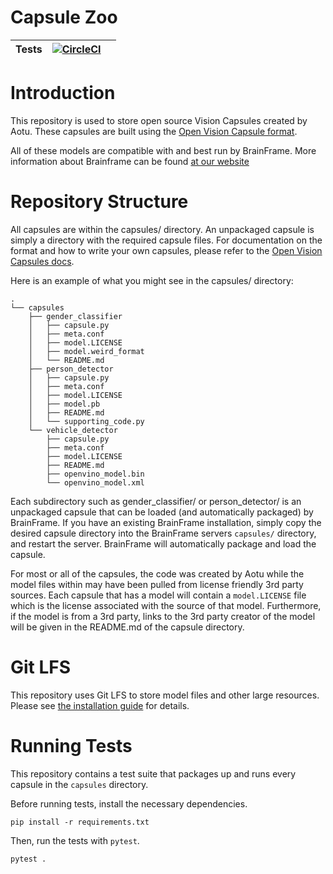 # Capsule Zoo
| Tests | [![CircleCI](https://circleci.com/gh/aotuai/capsules/tree/master.svg?style=svg&circle-token=afb518744b2fce9932f645d081390eb4222d0b1d)](https://circleci.com/gh/aotuai/capsules/tree/master) |   |
|-------|---------------------------------------------------------------------------------------------------------------|---|

# Introduction

This repository is used to store open source Vision Capsules created by Aotu. These
capsules are built using the [Open Vision Capsule format][open vision capsules].

All of these models are compatible with and best run by BrainFrame. More information
about Brainframe can be found [at our website](http://aotu.ai)

# Repository Structure
All capsules are within the capsules/ directory. An unpackaged capsule is simply 
a directory with the required capsule files. For documentation on the format and 
how to write your own capsules, please refer to the [Open Vision Capsules docs][ovc docs].


Here is an example of what you might see in the capsules/ directory: 
```commandline
.
└── capsules
    ├── gender_classifier
    │   ├── capsule.py
    │   ├── meta.conf
    │   ├── model.LICENSE
    │   ├── model.weird_format
    │   └── README.md
    ├── person_detector
    │   ├── capsule.py
    │   ├── meta.conf
    │   ├── model.LICENSE
    │   ├── model.pb
    │   ├── README.md
    │   └── supporting_code.py
    └── vehicle_detector
        ├── capsule.py
        ├── meta.conf
        ├── model.LICENSE
        ├── README.md
        ├── openvino_model.bin
        └── openvino_model.xml
```
Each subdirectory such as gender_classifier/ or person_detector/ is an unpackaged
capsule that can be loaded (and automatically packaged) by BrainFrame. If you 
have an existing BrainFrame installation, simply copy the desired capsule directory
into the BrainFrame servers `capsules/` directory, and restart the server. BrainFrame
will automatically package and load the capsule. 

For most or all of the capsules, the code was created by Aotu while the model 
files within may have been pulled from license friendly 3rd party sources. 
Each capsule that has a model will contain a `model.LICENSE` file which is
the license associated with the source of that model. 
Furthermore, if the model is from a 3rd party, links to the 3rd party creator 
of the model will be given in the README.md of the capsule directory.

# Git LFS

This repository uses Git LFS to store model files and other large resources.
Please see [the installation guide][install git lfs] for details.

# Running Tests

This repository contains a test suite that packages up and runs every capsule
in the `capsules` directory.

Before running tests, install the necessary dependencies.

```commandline
pip install -r requirements.txt
```

Then, run the tests with `pytest`.

```commandline
pytest .
```

[install git lfs]: https://github.com/git-lfs/git-lfs/wiki/Installation
[open vision capsules]: https://github.com/opencv/open_vision_capsules
[ovc docs]: https://openvisioncapsules.readthedocs.io/en/latest/
